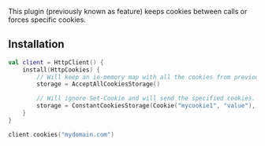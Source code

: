 [//]: # (title: Cookies)

<include src="lib.md" include-id="outdated_warning"/>

This plugin (previously known as feature) keeps cookies between calls or forces specific cookies.



## Installation

```kotlin
val client = HttpClient() {
    install(HttpCookies) {
        // Will keep an in-memory map with all the cookies from previous requests.
        storage = AcceptAllCookiesStorage()

        // Will ignore Set-Cookie and will send the specified cookies.
        storage = ConstantCookiesStorage(Cookie("mycookie1", "value"), Cookie("mycookie2", "value"))
    }
}

client.cookies("mydomain.com")
```